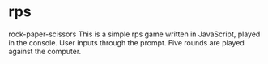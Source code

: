 # rps
rock-paper-scissors
This is a simple rps game written in JavaScript, played in the console. User inputs through the prompt. Five rounds are played against the computer.